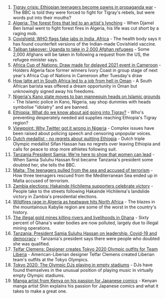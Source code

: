 1. [Tigray crisis: Ethiopian teenagers become pawns in propaganda war](https://www.bbc.co.uk/news/world-africa-58189395) - The BBC is told they were forced to fight for Tigray's rebels, but were words put into their mouths?
2. [Algeria: The forest fires that led to an artist's lynching](https://www.bbc.co.uk/news/world-africa-58260855) - When Djamel Ben Ismail went to fight forest fires in Algeria, his life was cut short by a raging mob.
3. [Covishield: WHO flags fake jabs in India, Africa](https://www.bbc.co.uk/news/world-asia-india-58253488) - The health body says it has found counterfeit versions of the Indian-made Covishield vaccine.
4. [Taliban takeover: Uganda to take in 2,000 Afghan refugees](https://www.bbc.co.uk/news/world-africa-58236663) - Some 2,000 Afghans will be taken in following a request from the US, the refugee minister says.
5. [Africa Cup of Nations: Draw made for delayed 2021 event in Cameroon](https://www.bbc.co.uk/sport/africa/58241452) - Holders Algeria face former winners Ivory Coast in group stage of next year's Africa Cup of Nations in Cameroon after Tuesday's draw
6. [How latte art in South Africa led to a job from hell in Oman](https://www.bbc.co.uk/news/world-africa-57990393) - A South African barista was offered a dream opportunity in Oman but unknowingly signed away his freedoms.
7. [Nigeria's Kano state moves to ban mannequin heads on Islamic grounds](https://www.bbc.co.uk/news/world-africa-58175709) - The Islamic police in Kano, Nigeria, say shop dummies with heads symbolise "idolatry" and are banned.
8. [Ethiopia: What do we know about aid going into Tigray?](https://www.bbc.co.uk/news/58189049) - Who's preventing desperately needed aid supplies reaching Ethiopia's Tigray region?
9. [Viewpoint: Why Twitter got it wrong in Nigeria](https://www.bbc.co.uk/news/world-africa-58175708) - Complex issues have been raised about policing speech and censoring unpopular voices.
10. [Dutch medallist - no regrets about quitting Ethiopia](https://www.bbc.co.uk/sport/africa/58159734) - Dutch triple Olympic medallist Sifan Hassan has no regrets over leaving Ethiopia and calls for peace to stop more athletes following suit.
11. [Tanzania President Samia: We're here to show that women can lead](https://www.bbc.co.uk/news/world-africa-58144849) - When Samia Suluhu Hassan first became Tanzania's president some doubted her, she tells the BBC.
12. [Malta: The teenagers pulled from the sea and accused of terrorism](https://www.bbc.co.uk/news/world-57988934) - How three teenagers rescued from the Mediterranean Sea ended up in Malta accused of terrorism.
13. [Zambia elections: Hakainde Hichilema supporters celebrate victory](https://www.bbc.co.uk/news/world-africa-58236586) - People take to the streets following Hakainde Hichilema's landslide victory in Zambia's presidential elections.
14. [Wildfires rage in Algeria as heatwave hits North Africa](https://www.bbc.co.uk/news/world-africa-58184912) - The blazes in the mountainous Kabylie region are some of the worst in the country's history.
15. [The illegal gold mines killing rivers and livelihoods in Ghana](https://www.bbc.co.uk/news/world-africa-58119653) - Sixty percent of Ghana's water bodies are now polluted, largely due to illegal mining operations.
16. [Tanzania: President Samia Suluhu Hassan on leadership, Covid-19 and democracy](https://www.bbc.co.uk/news/world-africa-58157115) - Tanzania's president says there were people who doubted she was qualified.
17. [Telfar Clemens: Designer creates Tokyo 2020 Olympic outfits for Team Liberia](https://www.bbc.co.uk/news/world-africa-58123178) - American-Liberian designer Telfar Clemens created Liberian team's outfits at the Tokyo Olympics.
18. [Tokyo 2020: The Olympic DJs playing in empty stadiums](https://www.bbc.co.uk/news/world-africa-58123179) - DJs have found themselves in the unusual position of playing music in virtually empty Olympic stadiums.
19. [Manga artist from Kenya on his passion for Japanese comics](https://www.bbc.co.uk/news/world-africa-58105542) - Kenyan manga artist Shin explains his passion for Japanese comics and what it takes to make a great one.

